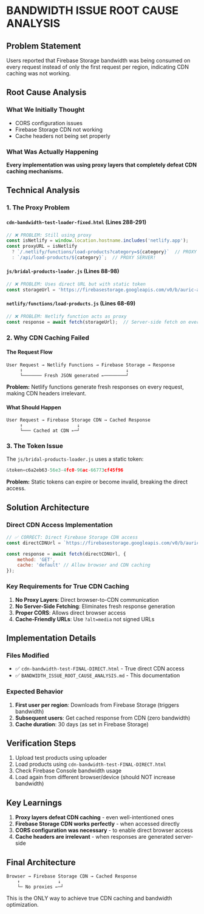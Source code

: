 # BANDWIDTH ISSUE ROOT CAUSE ANALYSIS

## Problem Statement
Users reported that Firebase Storage bandwidth was being consumed on every request instead of only the first request per region, indicating CDN caching was not working.

## Root Cause Analysis

### What We Initially Thought
- CORS configuration issues
- Firebase Storage CDN not working
- Cache headers not being set properly

### What Was Actually Happening
**Every implementation was using proxy layers that completely defeat CDN caching mechanisms.**

## Technical Analysis

### 1. The Proxy Problem

#### `cdn-bandwidth-test-loader-fixed.html` (Lines 288-291)
```javascript
// ❌ PROBLEM: Still using proxy
const isNetlify = window.location.hostname.includes('netlify.app');
const proxyURL = isNetlify 
  ? `/.netlify/functions/load-products?category=${category}`  // PROXY SERVER!
  : `/api/load-products/${category}`;  // PROXY SERVER!
```

#### `js/bridal-products-loader.js` (Lines 88-98)
```javascript
// ❌ PROBLEM: Uses direct URL but with static token
const storageUrl = 'https://firebasestorage.googleapis.com/v0/b/auric-a0c92.firebasestorage.app/o/productData%2Fbridal-products.json?alt=media&token=c6a2eb63-56e3-4fc0-96ac-66773cf45f96';
```

#### `netlify/functions/load-products.js` (Lines 68-69)
```javascript
// ❌ PROBLEM: Netlify function acts as proxy
const response = await fetch(storageUrl);  // Server-side fetch on every request!
```

### 2. Why CDN Caching Failed

#### The Request Flow
```
User Request → Netlify Functions → Firebase Storage → Response
     ↑                                      ↓
     └─────── Fresh JSON generated ←────────┘
```

**Problem:** Netlify functions generate fresh responses on every request, making CDN headers irrelevant.

#### What Should Happen
```
User Request → Firebase Storage CDN → Cached Response
     ↑                    ↓
     └─── Cached at CDN ←─┘
```

### 3. The Token Issue

The `js/bridal-products-loader.js` uses a static token:
```javascript
&token=c6a2eb63-56e3-4fc0-96ac-66773cf45f96
```

**Problem:** Static tokens can expire or become invalid, breaking the direct access.

## Solution Architecture

### Direct CDN Access Implementation
```javascript
// ✅ CORRECT: Direct Firebase Storage CDN access
const directCDNUrl = `https://firebasestorage.googleapis.com/v0/b/auric-a0c92.firebasestorage.app/o/bandwidthTest%2F${category}-products.json?alt=media`;

const response = await fetch(directCDNUrl, {
    method: 'GET',
    cache: 'default' // Allow browser and CDN caching
});
```

### Key Requirements for True CDN Caching

1. **No Proxy Layers**: Direct browser-to-CDN communication
2. **No Server-Side Fetching**: Eliminates fresh response generation
3. **Proper CORS**: Allows direct browser access
4. **Cache-Friendly URLs**: Use `?alt=media` not signed URLs

## Implementation Details

### Files Modified
- ✅ `cdn-bandwidth-test-FINAL-DIRECT.html` - True direct CDN access
- ✅ `BANDWIDTH_ISSUE_ROOT_CAUSE_ANALYSIS.md` - This documentation

### Expected Behavior
1. **First user per region**: Downloads from Firebase Storage (triggers bandwidth)
2. **Subsequent users**: Get cached response from CDN (zero bandwidth)
3. **Cache duration**: 30 days (as set in Firebase Storage)

## Verification Steps

1. Upload test products using uploader
2. Load products using `cdn-bandwidth-test-FINAL-DIRECT.html`
3. Check Firebase Console bandwidth usage
4. Load again from different browser/device (should NOT increase bandwidth)

## Key Learnings

1. **Proxy layers defeat CDN caching** - even well-intentioned ones
2. **Firebase Storage CDN works perfectly** - when accessed directly
3. **CORS configuration was necessary** - to enable direct browser access
4. **Cache headers are irrelevant** - when responses are generated server-side

## Final Architecture

```
Browser → Firebase Storage CDN → Cached Response
    ↑              ↓
    └─ No proxies ←─┘
```

This is the ONLY way to achieve true CDN caching and bandwidth optimization.